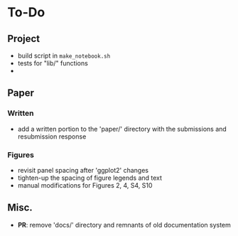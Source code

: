 # To-Do

## Project

- build script in `make_notebook.sh`
- tests for "lib/" functions
- 

## Paper

### Written

- add a written portion to the 'paper/' directory with the submissions and resubmission response

### Figures

- revisit panel spacing after 'ggplot2' changes
- tighten-up the spacing of figure legends and text
- manual modifications for Figures 2, 4, S4, S10

## Misc.

- **PR**: remove 'docs/' directory and remnants of old documentation system
